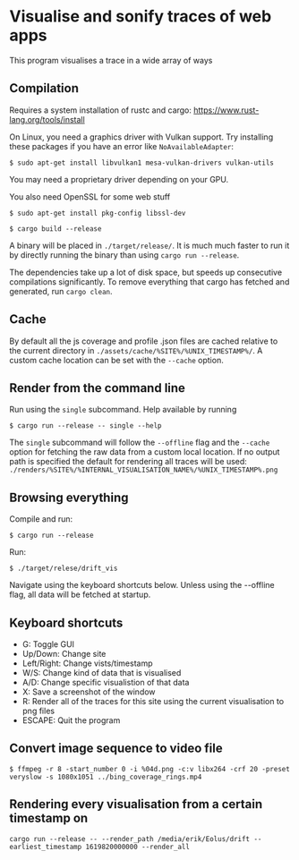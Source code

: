 # Visualise and sonify traces of web apps

This program visualises a trace in a wide array of ways

## Compilation

Requires a system installation of rustc and cargo: https://www.rust-lang.org/tools/install

On Linux, you need a graphics driver with Vulkan support. Try installing these packages if you have an error like `NoAvailableAdapter`:
```
$ sudo apt-get install libvulkan1 mesa-vulkan-drivers vulkan-utils
```

You may need a proprietary driver depending on your GPU.

You also need OpenSSL for some web stuff
```
$ sudo apt-get install pkg-config libssl-dev
```

```
$ cargo build --release
```

A binary will be placed in `./target/release/`. It is much much faster to run it by directly running the binary than using `cargo run --release`.

The dependencies take up a lot of disk space, but speeds up consecutive compilations significantly. To remove everything that cargo has fetched and generated, run `cargo clean`.

## Cache

By default all the js coverage and profile .json files are cached relative to the current directory in `./assets/cache/%SITE%/%UNIX_TIMESTAMP%/`. A custom cache location can be set with the `--cache` option.

## Render from the command line

Run using the `single` subcommand. Help available by running
```
$ cargo run --release -- single --help
```

The `single` subcommand will follow the `--offline` flag and the `--cache` option for fetching the raw data from a custom local location. If no output path is specified the default for rendering all traces will be used: `./renders/%SITE%/%INTERNAL_VISUALISATION_NAME%/%UNIX_TIMESTAMP%.png`

## Browsing everything

Compile and run:
```
$ cargo run --release
```
Run:
```
$ ./target/relese/drift_vis
```

Navigate using the keyboard shortcuts below. Unless using the --offline flag, all data will be fetched at startup.

## Keyboard shortcuts

- G: Toggle GUI
- Up/Down: Change site
- Left/Right: Change vists/timestamp
- W/S: Change kind of data that is visualised
- A/D: Change specific visualistion of that data
- X: Save a screenshot of the window
- R: Render all of the traces for this site using the current visualisation to png files
- ESCAPE: Quit the program

## Convert image sequence to video file

``` shell
$ ffmpeg -r 8 -start_number 0 -i %04d.png -c:v libx264 -crf 20 -preset veryslow -s 1080x1051 ../bing_coverage_rings.mp4
```

## Rendering every visualisation from a certain timestamp on

``` shell
cargo run --release -- --render_path /media/erik/Eolus/drift --earliest_timestamp 1619820000000 --render_all
```
